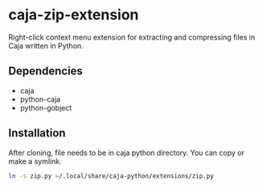 # caja-zip-extension

Right-click context menu extension for extracting and compressing files in Caja written in Python.

## Dependencies
- caja
- python-caja
- python-gobject

## Installation
After cloning, file needs to be in caja python directory.
You can copy or make a symlink.
~~~bash
ln -s zip.py ~/.local/share/caja-python/extensions/zip.py
~~~

